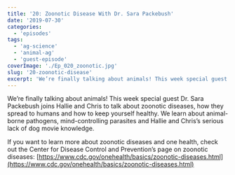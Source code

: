 ```yaml
---
title: '20: Zoonotic Disease With Dr. Sara Packebush'
date: '2019-07-30'
categories:
  - 'episodes'
tags:
  - 'ag-science'
  - 'animal-ag'
  - 'guest-episode'
coverImage: './Ep_020_zoonotic.jpg'
slug: '20-zoonotic-disease'
excerpt: 'We’re finally talking about animals! This week special guest Dr. Sara Packebush joins Hallie and Chris to talk about zoonotic diseases, how they spread to humans and how to keep yourself healthy. We learn about animal-borne pathogens, mind-controlling parasites and Hallie and Chris’s serious lack of dog movie knowledge.'
---
```


We’re finally talking about animals! This week special guest Dr. Sara Packebush joins Hallie and Chris to talk about zoonotic diseases, how they spread to humans and how to keep yourself healthy. We learn about animal-borne pathogens, mind-controlling parasites and Hallie and Chris’s serious lack of dog movie knowledge.

If you want to learn more about zoonotic diseases and one health, check out the Center for Disease Control and Prevention’s page on zoonotic diseases: [https://www.cdc.gov/onehealth/basics/zoonotic-diseases.html](https://www.cdc.gov/onehealth/basics/zoonotic-diseases.html)
